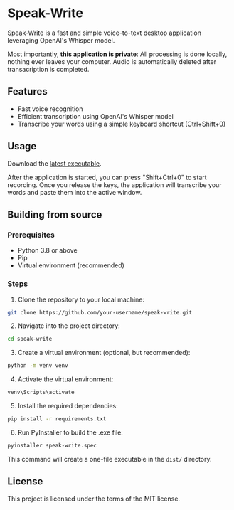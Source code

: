 # Speak-Write

Speak-Write is a fast and simple voice-to-text desktop application leveraging OpenAI's Whisper model.

Most importantly, **this application is private**: All processing is done locally, nothing ever leaves your computer. Audio is automatically deleted after transacription is completed.

## Features

- Fast voice recognition
- Efficient transcription using OpenAI's Whisper model
- Transcribe your words using a simple keyboard shortcut (Ctrl+Shift+0)

## Usage
Download the [latest executable](https://github.com/zachtsk/speak-write/releases/tag/v0.1.0).

After the application is started, you can press "Shift+Ctrl+0" to start recording. Once you release the keys, the application will transcribe your words and paste them into the active window.

## Building from source

### Prerequisites

- Python 3.8 or above
- Pip
- Virtual environment (recommended)

### Steps

1. Clone the repository to your local machine:

```bash
git clone https://github.com/your-username/speak-write.git
```

2. Navigate into the project directory:
```bash
cd speak-write
```

3. Create a virtual environment (optional, but recommended):
    
```bash 
python -m venv venv
```

4. Activate the virtual environment:

```bash
venv\Scripts\activate
```

5. Install the required dependencies:

```bash 
pip install -r requirements.txt
```

6. Run PyInstaller to build the .exe file:

```bash 
pyinstaller speak-write.spec
```

This command will create a one-file executable in the `dist/` directory.

## License
This project is licensed under the terms of the MIT license.
